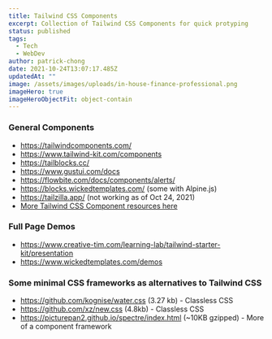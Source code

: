 ```yaml
---
title: Tailwind CSS Components
excerpt: Collection of Tailwind CSS Components for quick protyping
status: published
tags:
  - Tech
  - WebDev
author: patrick-chong
date: 2021-10-24T13:07:17.485Z
updatedAt: ""
image: /assets/images/uploads/in-house-finance-professional.png
imageHero: true
imageHeroObjectFit: object-contain
---
```


### General Components

- https://tailwindcomponents.com/
- https://www.tailwind-kit.com/components
- https://tailblocks.cc/
- https://www.gustui.com/docs
- https://flowbite.com/docs/components/alerts/
- https://blocks.wickedtemplates.com/ (some with Alpine.js)
- https://tailzilla.app/ (not working as of Oct 24, 2021)
- [More Tailwind CSS Component resources here](https://dev.to/narottam04/free-tailwind-components-for-your-next-project-2gka)

### Full Page Demos

- https://www.creative-tim.com/learning-lab/tailwind-starter-kit/presentation
- https://www.wickedtemplates.com/demos

### Some minimal CSS frameworks as alternatives to Tailwind CSS

- https://github.com/kognise/water.css (3.27 kb) - Classless CSS
- https://github.com/xz/new.css (4.8kb) - Classless CSS
- https://picturepan2.github.io/spectre/index.html (~10KB gzipped) - More of a component framework
